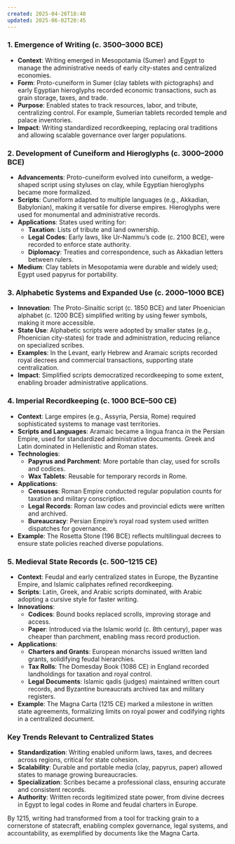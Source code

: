 ```yaml
---
created: 2025-04-26T18:48
updated: 2025-06-02T20:45
---
```

### 1. **Emergence of Writing (c. 3500–3000 BCE)**

- **Context**: Writing emerged in Mesopotamia (Sumer) and Egypt to manage the administrative needs of early city-states and centralized economies.
- **Form**: Proto-cuneiform in Sumer (clay tablets with pictographs) and early Egyptian hieroglyphs recorded economic transactions, such as grain storage, taxes, and trade.
- **Purpose**: Enabled states to track resources, labor, and tribute, centralizing control. For example, Sumerian tablets recorded temple and palace inventories.
- **Impact**: Writing standardized recordkeeping, replacing oral traditions and allowing scalable governance over larger populations.

### 2. **Development of Cuneiform and Hieroglyphs (c. 3000–2000 BCE)**

- **Advancements**: Proto-cuneiform evolved into cuneiform, a wedge-shaped script using styluses on clay, while Egyptian hieroglyphs became more formalized.
- **Scripts**: Cuneiform adapted to multiple languages (e.g., Akkadian, Babylonian), making it versatile for diverse empires. Hieroglyphs were used for monumental and administrative records.
- **Applications**: States used writing for:
    - **Taxation**: Lists of tribute and land ownership.
    - **Legal Codes**: Early laws, like Ur-Nammu’s code (c. 2100 BCE), were recorded to enforce state authority.
    - **Diplomacy**: Treaties and correspondence, such as Akkadian letters between rulers.
- **Medium**: Clay tablets in Mesopotamia were durable and widely used; Egypt used papyrus for portability.

### 3. **Alphabetic Systems and Expanded Use (c. 2000–1000 BCE)**

- **Innovation**: The Proto-Sinaitic script (c. 1850 BCE) and later Phoenician alphabet (c. 1200 BCE) simplified writing by using fewer symbols, making it more accessible.
- **State Use**: Alphabetic scripts were adopted by smaller states (e.g., Phoenician city-states) for trade and administration, reducing reliance on specialized scribes.
- **Examples**: In the Levant, early Hebrew and Aramaic scripts recorded royal decrees and commercial transactions, supporting state centralization.
- **Impact**: Simplified scripts democratized recordkeeping to some extent, enabling broader administrative applications.

### 4. **Imperial Recordkeeping (c. 1000 BCE–500 CE)**

- **Context**: Large empires (e.g., Assyria, Persia, Rome) required sophisticated systems to manage vast territories.
- **Scripts and Languages**: Aramaic became a lingua franca in the Persian Empire, used for standardized administrative documents. Greek and Latin dominated in Hellenistic and Roman states.
- **Technologies**:
    - **Papyrus and Parchment**: More portable than clay, used for scrolls and codices.
    - **Wax Tablets**: Reusable for temporary records in Rome.
- **Applications**:
    - **Censuses**: Roman Empire conducted regular population counts for taxation and military conscription.
    - **Legal Records**: Roman law codes and provincial edicts were written and archived.
    - **Bureaucracy**: Persian Empire’s royal road system used written dispatches for governance.
- **Example**: The Rosetta Stone (196 BCE) reflects multilingual decrees to ensure state policies reached diverse populations.

### 5. **Medieval State Records (c. 500–1215 CE)**

- **Context**: Feudal and early centralized states in Europe, the Byzantine Empire, and Islamic caliphates refined recordkeeping.
- **Scripts**: Latin, Greek, and Arabic scripts dominated, with Arabic adopting a cursive style for faster writing.
- **Innovations**:
    - **Codices**: Bound books replaced scrolls, improving storage and access.
    - **Paper**: Introduced via the Islamic world (c. 8th century), paper was cheaper than parchment, enabling mass record production.
- **Applications**:
    - **Charters and Grants**: European monarchs issued written land grants, solidifying feudal hierarchies.
    - **Tax Rolls**: The Domesday Book (1086 CE) in England recorded landholdings for taxation and royal control.
    - **Legal Documents**: Islamic qadis (judges) maintained written court records, and Byzantine bureaucrats archived tax and military registers.
- **Example**: The Magna Carta (1215 CE) marked a milestone in written state agreements, formalizing limits on royal power and codifying rights in a centralized document.

### Key Trends Relevant to Centralized States

- **Standardization**: Writing enabled uniform laws, taxes, and decrees across regions, critical for state cohesion.
- **Scalability**: Durable and portable media (clay, papyrus, paper) allowed states to manage growing bureaucracies.
- **Specialization**: Scribes became a professional class, ensuring accurate and consistent records.
- **Authority**: Written records legitimized state power, from divine decrees in Egypt to legal codes in Rome and feudal charters in Europe.

By 1215, writing had transformed from a tool for tracking grain to a cornerstone of statecraft, enabling complex governance, legal systems, and accountability, as exemplified by documents like the Magna Carta.



